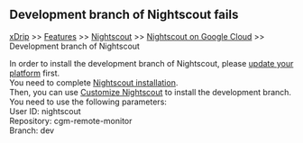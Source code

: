## Development branch of Nightscout fails
[xDrip](../../README.md) >> [Features](../Features_page) >> [Nightscout](../Nightscout_page) >> [Nightscout on Google Cloud](./GoogleCloud) >> Development branch of Nightscout  
  
In order to install the development branch of Nightscout, please [update your platform](./NS_SyncExecutables.md) first.  
You need to complete [Nightscout installation](./NS_Install.md).  
Then, you can use [Customize Nightscout](./Customize.md) to install the development branch.  You need to use the following parameters:  
User ID: nightscout  
Repository: cgm-remote-monitor  
Branch: dev  
  
